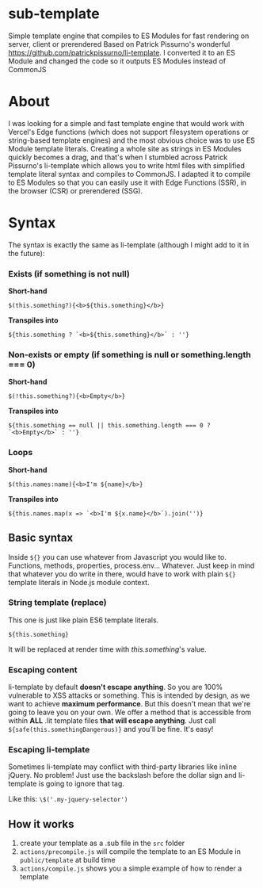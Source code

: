 # sub-template

Simple template engine that compiles to ES Modules for fast rendering on server, client or prerendered
Based on Patrick Pissurno's wonderful https://github.com/patrickpissurno/li-template.
I converted it to an ES Module and changed the code so it outputs ES Modules instead of CommonJS

# About

I was looking for a simple and fast template engine that would work with Vercel's Edge functions
(which does not support filesystem operations or string-based template engines) and the most
obvious choice was to use ES Module template literals. Creating a whole site as strings in ES Modules
quickly becomes a drag, and that's when I stumbled across Patrick Pissurno's li-template which allows
you to write html files with simplified template literal syntax and compiles to CommonJS. I adapted it
to compile to ES Modules so that you can easily use it with Edge Functions (SSR), in the browser (CSR)
or prerendered (SSG).

# Syntax

The syntax is exactly the same as li-template (although I might add to it in the future):

### Exists (if something is not null)

**Short-hand**

`$(this.something?){<b>${this.something}</b>}`

**Transpiles into**

`` ${this.something ? `<b>${this.something}</b>` : ''} ``

### Non-exists or empty (if something is null or something.length === 0)

**Short-hand**

`$(!this.something?){<b>Empty</b>}`

**Transpiles into**

`` ${this.something == null || this.something.length === 0 ? `<b>Empty</b>` : ''} ``

### Loops

**Short-hand**

`$(this.names:name){<b>I'm ${name}</b>}`

**Transpiles into**

`` ${this.names.map(x => `<b>I'm ${x.name}</b>`).join('')} ``

## Basic syntax

Inside `${}` you can use whatever from Javascript you would like to. Functions, methods, properties, process.env... Whatever. Just keep in mind that whatever you do write in there, would have to work with plain `${}` template literals in Node.js module context.

### String template (replace)

This one is just like plain ES6 template literals.

`${this.something}`

It will be replaced at render time with _this.something_'s value.

### Escaping content

li-template by default **doesn't escape anything**. So you are 100% vulnerable to XSS attacks or something. This is intended by design, as we want to achieve **maximum performance**. But this doesn't mean that we're going to leave you on your own. We offer a method that is accessible from within **ALL** .lit template files **that will escape anything**. Just call `${safe(this.somethingDangerous)}` and you'll be fine. It's easy!

### Escaping li-template

Sometimes li-template may conflict with third-party libraries like inline jQuery. No problem! Just use the backslash before the dollar sign and li-template is going to ignore that tag.

Like this: `\$('.my-jquery-selector')`

## How it works

1. create your template as a .sub file in the `src` folder
2. `actions/precompile.js` will compile the template to an ES Module in `public/template` at build time
3. `actions/compile.js` shows you a simple example of how to render a template
